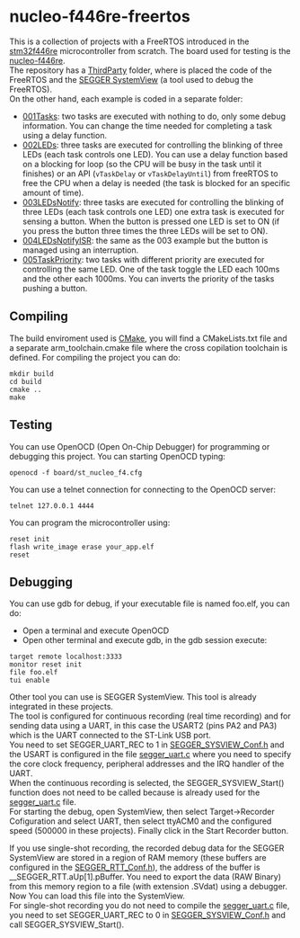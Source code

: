 # nucleo-f446re-freertos
This is a collection of projects with a FreeRTOS introduced in the [stm32f446re](https://www.st.com/en/microcontrollers-microprocessors/stm32f446re.html) microcontroller from scratch. The board used for testing is the [nucleo-f446re](https://www.st.com/en/evaluation-tools/nucleo-f446re.html).  
The repository has a [ThirdParty](ThirdParty) folder, where is placed the code of the FreeRTOS and the [SEGGER SystemView](https://www.segger.com/products/development-tools/systemview/) (a tool used to debug the FreeRTOS).  
On the other hand, each example is coded in a separate folder:
- [001Tasks](001Tasks): two tasks are executed with nothing to do, only some debug information. You can change the time needed for completing a task using a delay function.
- [002LEDs](002LEDs): three tasks are executed for controlling the blinking of three LEDs (each task controls one LED). You can use a delay function based on a blocking for loop (so the CPU will be busy in the task until it finishes) or an API (```vTaskDelay``` or ```vTaskDelayUntil```) from freeRTOS to free the CPU when a delay is needed (the task is blocked for an specific amount of time).
- [003LEDsNotify](003LEDsNotify): three tasks are executed for controlling the blinking of three LEDs (each task controls one LED) one extra task is executed for sensing a button. When the button is pressed one LED is set to ON (if you press the button three times the three LEDs will be set to ON).
- [004LEDsNotifyISR](004LEDsNotifyISR): the same as the 003 example but the button is managed using an interruption.
- [005TaskPriority](005TaskPriority): two tasks with different priority are executed for controlling the same LED. One of the task toggle the LED each 100ms and the other each 1000ms. You can inverts the priority of the tasks pushing a button.

## Compiling
The build enviroment used is [CMake](https://cmake.org/), you will find a CMakeLists.txt file and a separate arm_toolchain.cmake file where the cross copilation toolchain is defined. For compiling the project you can do:
```console
mkdir build
cd build
cmake ..
make
```

## Testing
You can use OpenOCD (Open On-Chip Debugger) for programming or debugging this project. You can starting OpenOCD typing:
```console
openocd -f board/st_nucleo_f4.cfg
```
You can use a telnet connection for connecting to the OpenOCD server:
```console
telnet 127.0.0.1 4444
```
You can program the microcontroller using:
```console
reset init
flash write_image erase your_app.elf
reset
```

## Debugging
You can use gdb for debug, if your executable file is named foo.elf, you can do:
- Open a terminal and execute OpenOCD
- Open other terminal and execute gdb, in the gdb session execute:
```console
target remote localhost:3333
monitor reset init
file foo.elf
tui enable
```
Other tool you can use is SEGGER SystemView. This tool is already integrated in these projects.  
The tool is configured for continuous recording (real time recording) and for sending data using a UART, in this case the USART2 (pins PA2 and PA3) which is the UART connected to the ST-Link USB port.  
You need to set SEGGER_UART_REC to 1 in [SEGGER_SYSVIEW_Conf.h](ThirdParty/SEGGER/Config/SEGGER_SYSVIEW_Conf.h) and the USART is configured in the file [segger_uart.c](ThirdParty/SEGGER/Rec/segger_uart.c) where you need to specify the core clock frequency, peripheral addresses and the IRQ handler of the UART.  
When the continuous recording is selected, the SEGGER_SYSVIEW_Start() function does not need to be called because is already used for the [segger_uart.c](ThirdParty/SEGGER/Rec/segger_uart.c) file.  
For starting the debug, open SystemView, then select Target->Recorder Cofiguration and select UART, then select ttyACM0 and the configured speed (500000 in these projects). Finally click in the Start Recorder button.

If you use single-shot recording, the recorded debug data for the SEGGER SystemView are stored in a region of RAM memory (these buffers are configured in the [SEGGER_RTT_Conf.h](ThirdParty/SEGGER/Config/SEGGER_RTT_Conf.h)), the address of the buffer is __SEGGER_RTT.aUp[1].pBuffer. You need to export the data (RAW Binary) from this memory region to a file (with extension .SVdat) using a debugger. Now You can load this file into the SystemView.  
For single-shot recording you do not need to compile the [segger_uart.c](ThirdParty/SEGGER/Rec/segger_uart.c) file, you need to set SEGGER_UART_REC to 0 in [SEGGER_SYSVIEW_Conf.h](ThirdParty/SEGGER/Config/SEGGER_SYSVIEW_Conf.h) and call SEGGER_SYSVIEW_Start().

